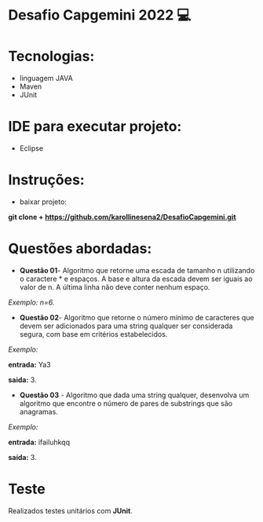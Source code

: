 # Desafio Capgemini 2022 :computer:


# Tecnologias:
- linguagem JAVA
- Maven
- JUnit

# IDE para executar projeto: 
- Eclipse 

# Instruções: 
- baixar projeto:

 **git clone +   https://github.com/karollinesena2/DesafioCapgemini.git**

 # Questões abordadas: 
 
* **Questão 01**-	Algoritmo que retorne uma escada de tamanho n utilizando o caractere * e espaços. A base e altura da escada devem ser iguais ao valor de n. A última linha não deve conter nenhum espaço. 

*Exemplo:	n=6.*


* **Questão 02**-	Algoritmo que retorne o número mínimo de caracteres que devem ser adicionados para uma string qualquer ser considerada segura, com base em critérios estabelecidos.	

*Exemplo:*

**entrada:** Ya3

**saida:** 3.


* **Questão 03** -	Algoritmo que dada uma string qualquer, desenvolva um algoritmo que encontre o número de pares de substrings que são anagramas.

*Exemplo:*

**entrada:** ifailuhkqq	

**saída:** 3.





# Teste

Realizados testes unitários com **JUnit**.
